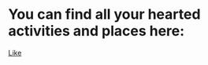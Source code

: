 # You can find all your hearted activities and places here: 


<html>
<head>
<title>Like Button - Heart on Click</title>
<link rel="stylesheet" type="text/css" href="style.css">
</head>
<body>
    <a href="#">Like</a>
</body>
</html>